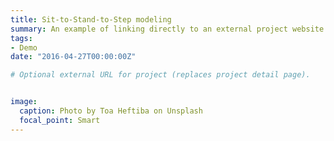 ```yaml
---
title: Sit-to-Stand-to-Step modeling
summary: An example of linking directly to an external project website
tags:
- Demo
date: "2016-04-27T00:00:00Z"

# Optional external URL for project (replaces project detail page).


image:
  caption: Photo by Toa Heftiba on Unsplash
  focal_point: Smart
---
```

